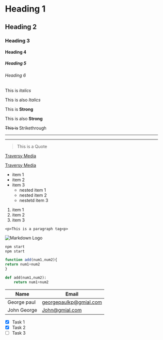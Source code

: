 <!--Heading  -->
# Heading 1
## Heading 2
### Heading 3
#### Heading 4
##### Heading 5
###### Heading 6

<!-- Italics -->
This is *italics*
<!-- or -->
This is also _Italics_

<!-- Strong -->
This is **Strong**
<!-- or -->
This is also __Strong__

<!-- Srtikethrough -->

~~This is~~ Strikethrough

<!-- Horizontal Rule  -->

---
___

<!-- Block Quote -->
>This is a Quote

<!-- Links -->

[Traversy Media](http://www.traversymedia.com)
<!-- for titles when hover over the links -->
[Traversy Media](http://www.traversymedia.com "Traversy Media") 

<!-- UL -->
* item 1
* item 2
* item 3
    * nested item 1
    * nested item 2
    * nestetd item 3
<!-- OL -->

1. item 1
1. item 2
1. item 3

<!-- Inline Code block -->
`<p>This is a paragraph tag<p>`

<!-- Images -->

![Markdown Logo](https://markdown-here.com/img/icon256.png)

<!-- Github Markdown -->

<!-- code blocks -->
```bash
npm start
npm start
```
```javascript
function add(num1,num2){
return num1+num2
}
```

```python
def add(num1,num2):
    return num1+num2
```

<!-- Tables -->

| Name | Email   |
|------|---------|
|George paul|georgepaulkp@gmial.com|
| John George | John@gmial.com |

<!-- Task List -->
* [x] Task 1
* [x] Task 2
* [ ] Task 3 